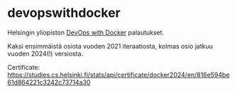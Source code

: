# devopswithdocker

Helsingin yliopiston [DevOps with Docker](devopswithdocker.com) palautukset.

Kaksi ensimmäistä osiota vuoden 2021 iteraatiosta, kolmas osio jatkuu vuoden 2024(!) versiosta.

Certificate: <https://studies.cs.helsinki.fi/stats/api/certificate/docker2024/en/816e594be61d864221c3242c73714a30>
